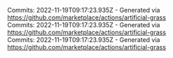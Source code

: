 Commits: 2022-11-19T09:17:23.935Z - Generated via https://github.com/marketplace/actions/artificial-grass
<br>
Commits: 2022-11-19T09:17:23.935Z - Generated via https://github.com/marketplace/actions/artificial-grass
<br>
Commits: 2022-11-19T09:17:23.935Z - Generated via https://github.com/marketplace/actions/artificial-grass
<br>
